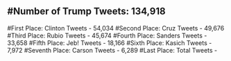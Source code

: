 #Number of Trump Tweets: 134,918
---
#First Place: Clinton Tweets - 54,034
#Second Place: Cruz Tweets - 49,676
#Third Place: Rubio Tweets - 45,674
#Fourth Place: Sanders Tweets - 33,658
#Fifth Place: Jeb! Tweets - 18,166
#Sixth Place: Kasich Tweets - 7,972
#Seventh Place: Carson Tweets - 6,289
#Last Place: Total Tweets -  
